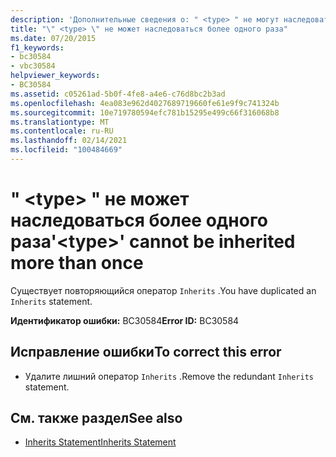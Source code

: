 ```yaml
---
description: 'Дополнительные сведения о: " <type> " не могут наследоваться более одного раза'
title: "\" <type> \" не может наследоваться более одного раза"
ms.date: 07/20/2015
f1_keywords:
- bc30584
- vbc30584
helpviewer_keywords:
- BC30584
ms.assetid: c05261ad-5b0f-4fe8-a4e6-c76d8bc2b3ad
ms.openlocfilehash: 4ea083e962d4027689719660fe61e9f9c741324b
ms.sourcegitcommit: 10e719780594efc781b15295e499c66f316068b8
ms.translationtype: MT
ms.contentlocale: ru-RU
ms.lasthandoff: 02/14/2021
ms.locfileid: "100484669"
---
```

# <a name="type-cannot-be-inherited-more-than-once"></a><span data-ttu-id="c4169-103">" \<type> " не может наследоваться более одного раза</span><span class="sxs-lookup"><span data-stu-id="c4169-103">'\<type>' cannot be inherited more than once</span></span>

<span data-ttu-id="c4169-104">Существует повторяющийся оператор `Inherits` .</span><span class="sxs-lookup"><span data-stu-id="c4169-104">You have duplicated an `Inherits` statement.</span></span>  
  
 <span data-ttu-id="c4169-105">**Идентификатор ошибки:** BC30584</span><span class="sxs-lookup"><span data-stu-id="c4169-105">**Error ID:** BC30584</span></span>  
  
## <a name="to-correct-this-error"></a><span data-ttu-id="c4169-106">Исправление ошибки</span><span class="sxs-lookup"><span data-stu-id="c4169-106">To correct this error</span></span>  
  
- <span data-ttu-id="c4169-107">Удалите лишний оператор `Inherits` .</span><span class="sxs-lookup"><span data-stu-id="c4169-107">Remove the redundant `Inherits` statement.</span></span>  
  
## <a name="see-also"></a><span data-ttu-id="c4169-108">См. также раздел</span><span class="sxs-lookup"><span data-stu-id="c4169-108">See also</span></span>

- [<span data-ttu-id="c4169-109">Inherits Statement</span><span class="sxs-lookup"><span data-stu-id="c4169-109">Inherits Statement</span></span>](../language-reference/statements/inherits-statement.md)
